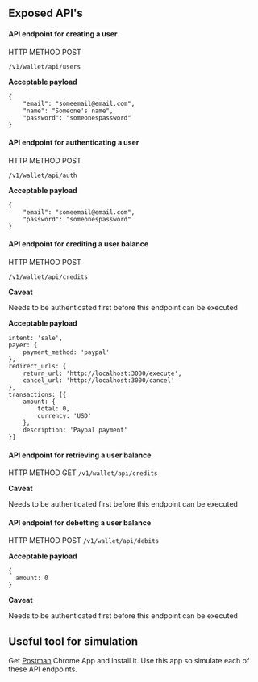 ## Exposed API's

#### API endpoint for creating a user

HTTP METHOD POST

`/v1/wallet/api/users`

**Acceptable payload**

```
{
    "email": "someemail@email.com",
    "name": "Someone's name",
    "password": "someonespassword"
}
```

#### API endpoint for authenticating a user

HTTP METHOD POST 

`/v1/wallet/api/auth`

**Acceptable payload**

```
{
    "email": "someemail@email.com",
    "password": "someonespassword"
}
```

#### API endpoint for crediting a user balance

HTTP METHOD POST 

`/v1/wallet/api/credits`

**Caveat**

Needs to be authenticated first before this endpoint can be executed

**Acceptable payload**

```
intent: 'sale',
payer: {
    payment_method: 'paypal'
},
redirect_urls: {
    return_url: 'http://localhost:3000/execute',
    cancel_url: 'http://localhost:3000/cancel'
},
transactions: [{
    amount: {
        total: 0,
        currency: 'USD'
    },
    description: 'Paypal payment'
}]
```

#### API endpoint for retrieving a user balance

HTTP METHOD GET `/v1/wallet/api/credits`

**Caveat**

Needs to be authenticated first before this endpoint can be executed

#### API endpoint for debetting a user balance

HTTP METHOD POST `/v1/wallet/api/debits`

**Acceptable payload**

```
{
  amount: 0
}
```

**Caveat**

Needs to be authenticated first before this endpoint can be executed

## Useful tool for simulation
Get [Postman](https://chrome.google.com/webstore/detail/postman/fhbjgbiflinjbdggehcddcbncdddomop?hl=en) Chrome App and install it. Use this app so simulate each of these API endpoints.

